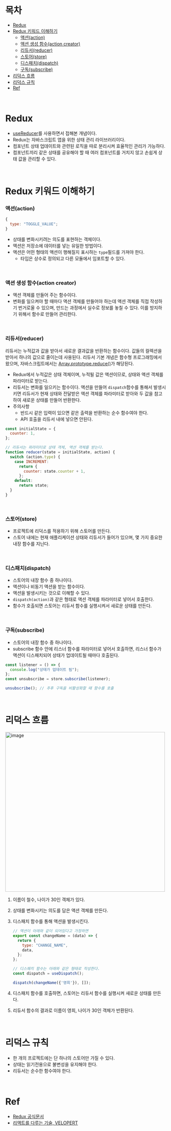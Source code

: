 # 목차

- [Redux](#redux)
- [Redux 키워드 이해하기](#redux-키워드-이해하기)
  - [액션(action)](#액션action)
  - [액션 생성 함수(action creator)](#액션-생성-함수action-creator)
  - [리듀서(reducer)](#리듀서reducer)
  - [스토어(store)](#스토어store)
  - [디스패치(dispatch)](#디스패치dispatch)
  - [구독(subscribe)](#구독subscribe)
- [리덕스 흐름](#리덕스-흐름)
- [리덕스 규칙](#리덕스-규칙)
- [Ref](#ref)

<br>

# Redux

- [useReducer](https://github.com/cham-min/TIL/blob/main/React/Hooks%20API/useReducer.md)를 사용하면서 접해본 개념이다.
- Redux는 자바스크립트 앱을 위한 상태 관리 라이브러리이다.
- 컴포넌트 상태 업데이트와 관련된 로직을 따로 분리시켜 효율적인 관리가 가능하다.
- 컴포넌트끼리 같은 상태를 공유해야 할 때 여러 컴포넌트를 거치지 않고 손쉽게 상태 값을 관리할 수 있다.

<br>

# Redux 키워드 이해하기

### 액션(action)

```javascript
{
  type: "TOGGLE_VALUE";
}
```

- 상태를 변화시키려는 의도를 표현하는 객체이다.
- 액션은 저장소에 데이터를 넣는 유일한 방법이다.
- 액션은 어떤 형태의 액션이 행해질지 표시하는 `type`필드를 가져야 한다.
  - 타입은 상수로 정의되고 다른 모듈에서 임포트할 수 있다.

<br>

### 액션 생성 함수(action creator)

- 액션 객체를 만들어 주는 함수이다.
- 변화를 일으켜야 할 때마다 액션 객체를 만들어야 하는데 액션 객체를 직접 작성하기 번거로울 수 있으며, 만드는 과정에서 실수로 정보를 놓칠 수 있다. 이를 방지하기 위해서 함수로 만들어 관리한다.

<br>

### 리듀서(reducer)

리듀서는 누적값과 값을 받아서 새로운 결과값을 반환하는 함수이다. 값들의 컬렉션을 받아서 하나의 값으로 줄이는데 사용된다. 리듀서 기본 개념은 함수형 프로그래밍에서 왔으며, 자바스크립트에서는 [Array.prototype.reduce()](https://github.com/cham-min/TIL/blob/main/JavaScript/Array/reduce.md)가 해당된다.

- Redux에서 누적값은 상태 객체이며, 누적될 값은 액션이므로, 상태와 액션 객체를 파라미터로 받는다.
- 리듀서는 변화를 일으키는 함수이다. 액션을 만들어 `dispatch`함수를 통해서 발생시키면 리듀서가 현재 상태와 전달받은 액션 객체를 파라미터로 받아와 두 값을 참고하여 새로운 상태를 만들어 반환한다.
- 주의사항
  - 반드시 같은 입력이 있으면 같은 출력을 반환하는 순수 함수여야 한다.
  - API 호출을 리듀서 내에 넣으면 안된다.

```javascript
const initialState = {
  counter: 1,
};

// 리듀서는 파라미터로 상태 객체, 액션 객체를 받는다.
function reducer(state = initialState, action) {
  switch (action.type) {
    case INCREMENT:
      return {
        counter: state.counter + 1,
      };
    default:
      return state;
  }
}
```

<br>

### 스토어(store)

- 프로젝트에 리덕스를 적용하기 위해 스토어를 만든다.
- 스토어 내에는 현재 애플리케이션 상태와 리듀서가 들어가 있으며, 몇 가지 중요한 내장 함수를 지닌다.

<br>

### 디스패치(dispatch)

- 스토어의 내장 함수 중 하나이다.
- 액션이나 비동기 액션을 받는 함수이다.
- 액션을 발생시키는 것으로 이해할 수 있다.
- `dispatch(action)`과 같은 형태로 액션 객체를 파라미터로 넣어서 호출한다.
- 함수가 호출되면 스토어는 리듀서 함수를 실행시켜서 새로운 상태를 만든다.

<br>

### 구독(subscribe)

- 스토어의 내장 함수 중 하나이다.
- subscribe 함수 안에 리스너 함수를 파라미터로 넣어서 호출하면, 리스너 함수가 액션이 디스패치되어 상태가 업데이트될 때마다 호출된다.

```javascript
const listener = () => {
  console.log("상태가 업데이트 됨");
};
const unsubscribe = store.subscribe(listener);

unsubscribe(); // 추후 구독을 비활성화할 때 함수를 호출
```

<br>

# 리덕스 흐름

<img width="500" alt="image" src="https://user-images.githubusercontent.com/96946274/220692421-aeeaddd2-6c96-4187-9997-814e8d26e23c.png">

1. 이름이 철수, 나이가 30인 객체가 있다.
2. 상태를 변화시키는 의도를 담은 액션 객체를 만든다.
3. 디스패치 함수를 통해 액션을 발생시킨다.

   ```javascript
   // 액션이 아래와 같이 되어있다고 가정하면
   export const changeName = (data) => {
     return {
       type: "CHANGE_NAME",
       data,
     };
   };

   // 디스패치 함수는 아래와 같은 형태로 작성한다.
   const dispatch = useDispatch();

   dispatch(changeName({'영희'}), []);
   ```

4. 디스패치 함수를 호출하면, 스토어는 리듀서 함수를 실행시켜 새로운 상태를 만든다.
5. 리듀서 함수의 결과로 이름이 영희, 나이가 30인 객체가 반환된다.

<br>

# 리덕스 규칙

- 한 개의 프로젝트에는 단 하나의 스토어만 가질 수 있다.
- 상태는 읽기전용으로 불변성을 유지해야 한다.
- 리듀서는 순수한 함수여야 한다.

<br>

# Ref

- [Redux 공식문서](https://ko.redux.js.org/introduction/getting-started)
- [리액트를 다루는 기술, VELOPERT](https://react.vlpt.us/redux/01-keywords.html)
